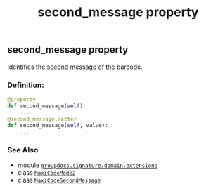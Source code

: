 ﻿---
title: second_message property
second_title: GroupDocs.Signature for Python via .NET API References
description: 
type: docs
url: /python-net/groupdocs.signature.domain.extensions/maxicodemode2/second_message/
is_root: false
weight: 50
---

## second_message property


Identifies the second message of the barcode.
### Definition:
```python
@property
def second_message(self):
    ...
@second_message.setter
def second_message(self, value):
    ...
```

### See Also
* module [`groupdocs.signature.domain.extensions`](../../)
* class [`MaxiCodeMode2`](/signature/python-net/groupdocs.signature.domain.extensions/maxicodemode2)
* class [`MaxiCodeSecondMessage`](/signature/python-net/groupdocs.signature.domain.extensions/maxicodesecondmessage)
